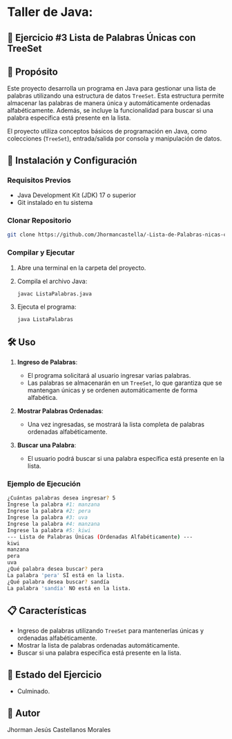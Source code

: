 # Taller de Java:

## 🚀 Ejercicio #3 Lista de Palabras Únicas con TreeSet

## 📌 Propósito

Este proyecto desarrolla un programa en Java para gestionar una lista de palabras utilizando una estructura de datos `TreeSet`. Esta estructura permite almacenar las palabras de manera única y automáticamente ordenadas alfabéticamente. Además, se incluye la funcionalidad para buscar si una palabra específica está presente en la lista.

El proyecto utiliza conceptos básicos de programación en Java, como colecciones (`TreeSet`), entrada/salida por consola y manipulación de datos.

## 🚀 Instalación y Configuración

### Requisitos Previos

- Java Development Kit (JDK) 17 o superior
- Git instalado en tu sistema

### Clonar Repositorio

```bash
git clone https://github.com/Jhormancastella/-Lista-de-Palabras-nicas-con-TreeSet.git
```

### Compilar y Ejecutar

1. Abre una terminal en la carpeta del proyecto.
2. Compila el archivo Java:

   ```bash
   javac ListaPalabras.java
   ```

3. Ejecuta el programa:

   ```bash
   java ListaPalabras
   ```

## 🛠️ Uso

1. **Ingreso de Palabras**:
   - El programa solicitará al usuario ingresar varias palabras.
   - Las palabras se almacenarán en un `TreeSet`, lo que garantiza que se mantengan únicas y se ordenen automáticamente de forma alfabética.

2. **Mostrar Palabras Ordenadas**:
   - Una vez ingresadas, se mostrará la lista completa de palabras ordenadas alfabéticamente.

3. **Buscar una Palabra**:
   - El usuario podrá buscar si una palabra específica está presente en la lista.

### Ejemplo de Ejecución

```bash
¿Cuántas palabras desea ingresar? 5
Ingrese la palabra #1: manzana
Ingrese la palabra #2: pera
Ingrese la palabra #3: uva
Ingrese la palabra #4: manzana
Ingrese la palabra #5: kiwi
--- Lista de Palabras Únicas (Ordenadas Alfabéticamente) ---
kiwi
manzana
pera
uva
¿Qué palabra desea buscar? pera
La palabra 'pera' SÍ está en la lista.
¿Qué palabra desea buscar? sandía
La palabra 'sandía' NO está en la lista.
```

## 📋 Características

- Ingreso de palabras utilizando `TreeSet` para mantenerlas únicas y ordenadas alfabéticamente.
- Mostrar la lista de palabras ordenadas automáticamente.
- Buscar si una palabra específica está presente en la lista.

## 🚨 Estado del Ejercicio

- Culminado.

## 👤 Autor

Jhorman Jesús Castellanos Morales
